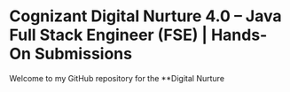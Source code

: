 # Cognizant Digital Nurture 4.0 – Java Full Stack Engineer (FSE) | Hands-On Submissions

Welcome to my GitHub repository for the **Digital Nurture
